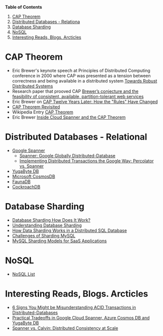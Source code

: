 **Table of Contents**
1. [CAP Theorem](https://github.com/sandwi/curated-lists/blob/master/distributed-systems/distributed-databases/README.md#cap-theorem)
1. [Distributed Databases - Relationa](https://github.com/sandwi/curated-lists/blob/master/distributed-systems/distributed-databases/README.md#distributed-databases---relational)
1. [Database Sharding](https://github.com/sandwi/curated-lists/blob/master/distributed-systems/distributed-databases/README.md#database-sharding)
1. [NoSQL](https://github.com/sandwi/curated-lists/blob/master/distributed-systems/distributed-databases/README.md#nosql)
1. [Interesting Reads, Blogs. Arcticles](https://github.com/sandwi/curated-lists/blob/master/distributed-systems/distributed-databases/README.md#interesting-reads-blogs-arcticles)

# CAP Theorem
* Eric Brewer's keynote speech at Principles of Distributed Computing conference in 2000 where CAP was presented as a tension between correctness and being available in a distributed system [Towards Robust Distributed Systems](https://people.eecs.berkeley.edu/~brewer/cs262b-2004/PODC-keynote.pdf)
* Research paper that prooved CAP [Brewer’s conjecture and the feasibility of consistent, available, partition-tolerant web services](https://users.ece.cmu.edu/~adrian/731-sp04/readings/GL-cap.pdf)
* Eric Brewer on [CAP Twelve Years Later: How the "Rules" Have Changed](https://www.infoq.com/articles/cap-twelve-years-later-how-the-rules-have-changed/)
* [CAP Theorem Revisited](http://robertgreiner.com/2014/08/cap-theorem-revisited/)
* Wikipedia Entry [CAP Theorem](https://en.wikipedia.org/wiki/CAP_theorem)
* Eric Brewer [Inside Cloud Spanner and the CAP Theorem](https://cloud.google.com/blog/products/gcp/inside-cloud-spanner-and-the-cap-theorem)

# Distributed Databases - Relational
* [Google Spanner](https://cloud.google.com/spanner/)
  * [Spanner: Google Globally Distributed-Database](https://static.googleusercontent.com/media/research.google.com/en//archive/spanner-osdi2012.pdf)
  * [Implementing Distributed Transactions the Google Way: Percolator vs. Spanner](https://medium.com/yugabyte/implementing-distributed-transactions-the-google-way-percolator-vs-spanner-6cbccfc1f2ed)
* [YugaByte DB](https://www.yugabyte.com/)
* [Microsoft CosmosDB](https://azure.microsoft.com/en-us/services/cosmos-db/)
* [FaunaDB](https://fauna.com/)
* [CockroachDB](https://www.cockroachlabs.com/)

# Database Sharding
* [Database Sharding How Does It Work?](https://severalnines.com/blog/database-sharding-how-does-it-work)
* [Understanding Database Sharding](https://www.digitalocean.com/community/tutorials/understanding-database-sharding)
* [How Data Sharding Works in a Distributed SQL Database](https://blog.yugabyte.com/how-data-sharding-works-in-a-distributed-sql-database/)
* [Challenges of Sharding MySQL](https://www.clustrix.com/bettersql/challenges-sharding-mysql/)
* [MySQL Sharding Models for SaaS Applications](https://www.percona.com/blog/2017/01/30/mysql-sharding-models-for-saas-applications/)

# NoSQL
* [NoSQL List](https://github.com/sandwi/curated-lists/tree/master/distributed-systems/nosql)
# Interesting Reads, Blogs. Arcticles
* [6 Signs You Might be Misunderstanding ACID Transactions in Distributed-Databases](https://blog.yugabyte.com/6-signs-you-might-be-misunderstanding-acid-transactions-in-distributed-databases/)
* [Practical Tradeoffs in Google Cloud Spanner, Azure Cosmos DB and YugaByte DB](https://blog.yugabyte.com/practical-tradeoffs-in-google-cloud-spanner-azure-cosmos-db-and-yugabyte-db/)
* [Spanner vs. Calvin: Distributed Consistency at Scale](https://fauna.com/blog/distributed-consistency-at-scale-spanner-vs-calvin)
